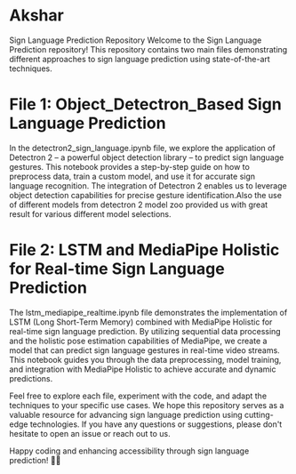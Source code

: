 # Akshar
Sign Language Prediction Repository
Welcome to the Sign Language Prediction repository! This repository contains two main files demonstrating different approaches to sign language prediction using 
state-of-the-art techniques.

# File 1: Object_Detectron_Based Sign Language Prediction
In the detectron2_sign_language.ipynb file, we explore the application of Detectron 2 – a powerful object detection library – to predict sign language gestures. 
This notebook provides a step-by-step guide on how to preprocess data, train a custom model, and use it for accurate sign language recognition. 
The integration of Detectron 2 enables us to leverage object detection capabilities for precise gesture identification.Also the use of different models 
from detectron 2 model zoo provided us with great result for various different model selections.

# File 2: LSTM and MediaPipe Holistic for Real-time Sign Language Prediction
The lstm_mediapipe_realtime.ipynb file demonstrates the implementation of LSTM (Long Short-Term Memory) combined with MediaPipe Holistic for real-time sign 
language prediction. By utilizing sequential data processing and the holistic pose estimation capabilities of MediaPipe, we create a model that can predict sign 
language gestures in real-time video streams. This notebook guides you through the data preprocessing, model training, and integration with MediaPipe Holistic to 
achieve accurate and dynamic predictions.

Feel free to explore each file, experiment with the code, and adapt the techniques to your specific use cases. We hope this repository serves as a valuable resource 
for advancing sign language prediction using cutting-edge technologies. If you have any questions or suggestions, please don't hesitate to open an issue or reach 
out to us.

Happy coding and enhancing accessibility through sign language prediction! 🤟🌟
